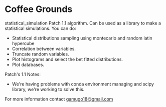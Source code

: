 # Coffee Grounds
statistical_simulation Patch 1.1 algorithm. Can be used as a library to make a statistical simulations. You can do:

- Statistical distributions sampling using montecarlo and random latin hypercube
- Correlation between variables.
- Truncate random variables.
- Plot histograms and select the bet fitted distributions.
- Plot databases.

Patch's 1.1 Notes:
- We're having problems with conda environment managing and scipy library, we're working to solve this.

For more information contact gamugo18@gmail.com
